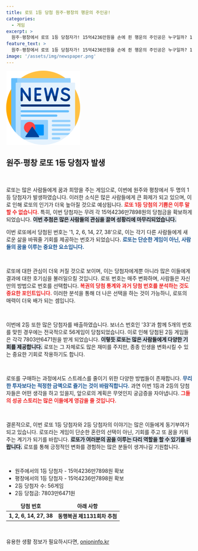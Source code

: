 ```yaml
---
title: 로또 1등 당첨 원주·평창의 행운의 주인공!
categories:
  - 게임
excerpt: >
  원주·평창에서 로또 1등 당첨자가! 15억4236만원을 손에 쥔 행운의 주인공은 누구일까? 17게임이 당첨된 이번 로또, 상세한 결과를 지금 확인하세요!
feature_text: >
  원주·평창에서 로또 1등 당첨자가! 15억4236만원을 손에 쥔 행운의 주인공은 누구일까? 17게임이 당첨된 이번 로또, 상세한 결과를 지금 확인하세요!
image: '/assets/img/newspaper.png'
---
```


<p><img src="/assets/img/newspaper.png" alt="kimp 속보" /></p>

<h2 data-ke-size="size26">원주·평창 로또 1등 당첨자 발생</h2>

<p data-ke-size="size16">&nbsp;</p>

<p>로또는 많은 사람들에게 꿈과 희망을 주는 게임으로, 이번에 원주와 평창에서 두 명의 1등 당첨자가 발생하였습니다. 이러한 소식은 많은 사람들에게 큰 화제가 되고 있으며, 이로 인해 로또의 인기가 더욱 높아질 것으로 예상됩니다. <b><span style="color: #ee2323;">로또 1등 당첨의 기쁨은 이루 말할 수 없습니다.</span></b> 특히, 이번 당첨자는 무려 각 15억4236만7898원의 당첨금을 확보하게 되었습니다. <b><span style="background-color: #21538527;">이번 추첨은 많은 사람들의 관심을 끌며 성황리에 마무리되었습니다.</span></b></p>

<p>이번 로또에서 당첨된 번호는 '1, 2, 6, 14, 27, 38'으로, 이는 각기 다른 사람들에게 새로운 삶을 바꿔줄 기회를 제공하는 번호가 되었습니다. <b><span style="color: #1a5490;">로또는 단순한 게임이 아닌, 사람들의 꿈을 이루는 중요한 요소입니다.</span></b></p>

<p data-ke-size="size16">&nbsp;</p>

<p>로또에 대한 관심이 더욱 커질 것으로 보이며, 이는 당첨자에게뿐 아니라 많은 이들에게 결과에 대한 호기심을 불러일으킬 것입니다. 로또 번호는 매주 변화하며, 사람들은 자신만의 방법으로 번호를 선택합니다. <b><span style="color: #ee2323;">복권의 당첨 통계와 과거 당첨 번호를 분석하는 것도 중요한 포인트입니다.</span></b> 이러한 분석을 통해 더 나은 선택을 하는 것이 가능하니, 로또의 매력이 더욱 배가 되는 셈입니다.</p>

<p data-ke-size="size16">&nbsp;</p>

<p>이번에 2등 또한 많은 당첨자를 배출하였습니다. 보너스 번호인 '33'과 함께 5개의 번호를 맞힌 경우에는 전국적으로 56게임이 당첨되었습니다. 이로 인해 당첨된 2등 게임들은 각각 7803만6471원을 받게 되었습니다. <b><span style="background-color: #21538527;">이렇듯 로또는 많은 사람들에게 다양한 기회를 제공합니다.</span></b> 로또는 그 자체로도 많은 재미를 주지만, 종종 인생을 변화시킬 수 있는 중요한 기회로 작용하기도 합니다.</p>

<p data-ke-size="size16">&nbsp;</p>

<p>로또를 구매하는 과정에서도 스트레스를 줄이기 위한 다양한 방법들이 존재합니다. <b><span style="color: #1a5490;">무리한 투자보다는 적정한 금액으로 즐기는 것이 바람직합니다.</span></b> 과연 이번 1등과 2등의 당첨자들은 어떤 생각을 하고 있을지, 앞으로의 계획은 무엇인지 궁금증을 자아냅니다. <b><span style="color: #ee2323;">그들의 성공 스토리는 많은 이들에게 영감을 줄 것입니다.</span></b></p>

<p data-ke-size="size16">&nbsp;</p>

<p>결론적으로, 이번 로또 1등 당첨자와 2등 당첨자의 이야기는 많은 이들에게 동기부여가 되고 있습니다. 로또라는 게임이 단순한 혼란의 선택이 아닌, 기회를 주고 또 꿈을 키워주는 계기가 되기를 바랍니다. <b><span style="background-color: #21538527;">로또가 여러분의 꿈을 이루는 다리 역할을 할 수 있기를 바랍니다.</span></b> 로또를 통해 긍정적인 변화를 경험하는 많은 분들이 생겨나길 기원합니다. </p>

<p data-ke-size="size16">&nbsp;</p>

<ul>
    <li>원주에서의 1등 당첨자 - 15억4236만7898원 확보</li>
    <li>평창에서의 1등 당첨자 - 15억4236만7898원 확보</li>
    <li>2등 당첨자 수: 56게임</li>
    <li>2등 당첨금: 7803만6471원</li>
</ul>

<table style="width: 100%;">
    <thead>
        <tr>
            <td style="text-align: center; height: 17px;"><b>당첨 번호</b></td>
            <td style="text-align: center; height: 17px;"><b>아래 사항</b></td>
        </tr>
    </thead>
    <tbody>
        <tr>
            <td style="text-align: center; height: 17px;"><b>1, 2, 6, 14, 27, 38</b></td>
            <td style="text-align: center; height: 17px;"><b>동행복권 제1131회차 추첨</b></td>
        </tr>
    </tbody>
</table>

<p data-ke-size="size16">&nbsp;</p>
유용한 생활 정보가 필요하시다면, <a href="https://onioninfo.kr" rel="dofollow">onioninfo.kr</a>


